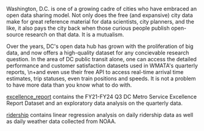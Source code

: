 Washington, D.C. is one of a growing cadre of cities who have embraced an open data sharing model. Not only does the free (and expansive) city data make for great reference material for data scientists, city planners, 
and the like, it also pays the city back when those curious people publish open-source research on that data. It is a mutualism. 

Over the years, DC's open data hub has grown with the proliferation of big data, and now offers a high-quality dataset for any concievable research question. In the area of DC public transit alone, 
one can access the detailed performance and customer satisfaction datasets used in WMATA's quarterly reports, \n+and even use their free API to access real-time arrival time estimates, trip statuses, even train positions and speeds.
It is not a problem to have more data than you know what to do with.

[excellence_report](https://github.com/chris-newton/WMATA/tree/main/excellence_report) contains the FY21-FY24 Q3 DC Metro Service Excellence Report Dataset and an exploratory data analysis on the quarterly data.

[ridership](https://github.com/chris-newton/WMATA/tree/main/ridership) contains linear regression analysis on daily ridership data as well as daily weather data collected from NOAA.
